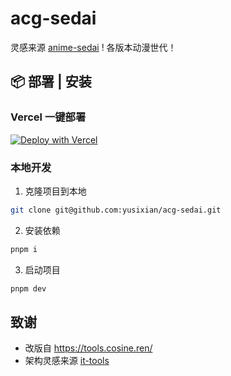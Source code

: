 # acg-sedai

灵感来源 [anime-sedai](https://anime-sedai.egoist.dev/) !
各版本动漫世代！

## 📦 部署 | 安装

### Vercel 一键部署

[![Deploy with Vercel](https://vercel.com/button)](https://vercel.com/new/clone?repository-url=https://github.com/yusixian/acg-sedai&project-name=my-acg-sedai&repository-name=my-acg-sedai)

### 本地开发

1. 克隆项目到本地

```bash
git clone git@github.com:yusixian/acg-sedai.git
```

2. 安装依赖

```bash
pnpm i
```

3. 启动项目

```bash
pnpm dev
```

## 致谢

- 改版自 https://tools.cosine.ren/
- 架构灵感来源 [it-tools](https://it-tools.tech/)
